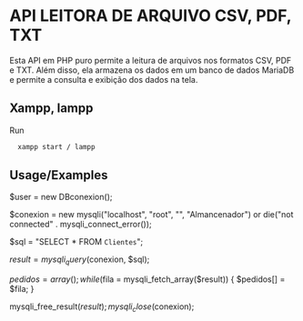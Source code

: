 # API LEITORA DE ARQUIVO CSV, PDF, TXT

Esta API em PHP puro permite a leitura de arquivos nos formatos CSV, PDF e TXT. Além disso, ela armazena os dados em um banco de dados MariaDB e permite a consulta e exibição dos dados na tela.


## Xampp, lampp

Run 

```bash
  xampp start / lampp
```


## Usage/Examples


$user = new DBconexion();

$conexion = new mysqli("localhost", "root", "", "Almancenador") or die("not connected" . mysqli_connect_error());

$sql = "SELECT * FROM `Clientes`";

$result = mysqli_query($conexion, $sql);

$pedidos = array();
while ($fila = mysqli_fetch_array($result)) {
    $pedidos[] = $fila;
}

mysqli_free_result($result);
mysqli_close($conexion);


